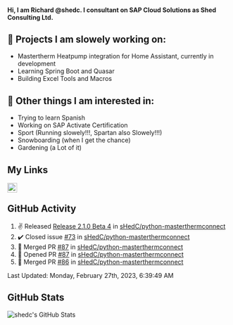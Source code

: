 #### Hi, I am Richard @shedc. I consultant on SAP Cloud Solutions as Shed Consulting Ltd.

## 👋 Projects I am slowely working on:
- Mastertherm Heatpump integration for Home Assistant, currently in development
- Learning Spring Boot and Quasar
- Building Excel Tools and Macros

## 👀 Other things I am interested in:
- Trying to learn Spanish
- Working on SAP Activate Certification
- Sport (Running slowely!!!, Spartan also Slowely!!!)
- Snowboarding (when I get the chance)
- Gardening (a Lot of it)

## My Links
[<img align="left" alt="shedc | LinkedIn" width="22px" src="https://cdn.jsdelivr.net/npm/simple-icons@v3/icons/linkedin.svg" />][linkedin]

<br/>

## GitHub Activity
<!--RECENT_ACTIVITY:start-->
1. ✌️ Released [Release 2.1.0 Beta 4](https://github.com/sHedC/python-masterthermconnect/releases/tag/2.1.0-b4) in [sHedC/python-masterthermconnect](https://github.com/sHedC/python-masterthermconnect)
2. ✔️ Closed issue [#73](https://github.com/sHedC/python-masterthermconnect/issues/73) in [sHedC/python-masterthermconnect](https://github.com/sHedC/python-masterthermconnect)
3. 🎉 Merged PR [#87](https://github.com/sHedC/python-masterthermconnect/pull/87) in [sHedC/python-masterthermconnect](https://github.com/sHedC/python-masterthermconnect)
4. 💪 Opened PR [#87](https://github.com/sHedC/python-masterthermconnect/pull/87) in [sHedC/python-masterthermconnect](https://github.com/sHedC/python-masterthermconnect)
5. 🎉 Merged PR [#86](https://github.com/sHedC/python-masterthermconnect/pull/86) in [sHedC/python-masterthermconnect](https://github.com/sHedC/python-masterthermconnect)
<!--RECENT_ACTIVITY:end-->
<!--RECENT_ACTIVITY:last_update-->
Last Updated: Monday, February 27th, 2023, 6:39:49 AM
<!--RECENT_ACTIVITY:last_update_end-->

## GitHub Stats
<img align="left" alt="shedc's GitHub Stats" src="https://github-readme-stats.vercel.app/api?username=shedc&show_icons=true&hide_title=true" />

[linkedin]: https://www.linkedin.com/in/richard-holmes-3314251/
